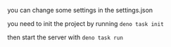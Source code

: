 you can change some settings in the settings.json

you need to init the project by running `deno task init` 

then start the server with  `deno task run `